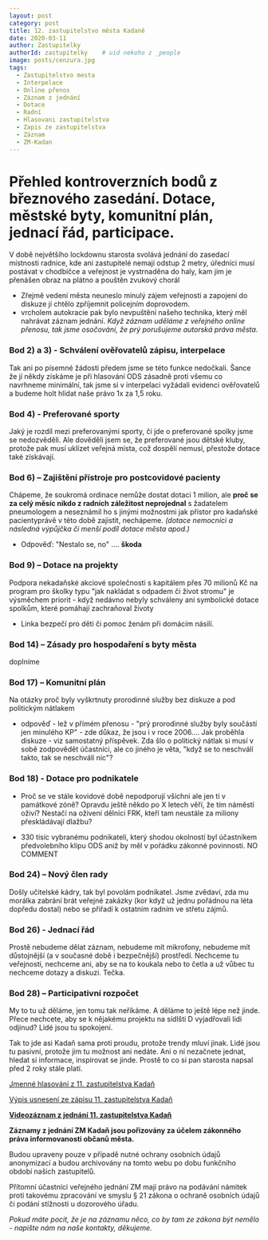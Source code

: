```yaml
---
layout: post
category: post
title: 12. zastupitelstvo města Kadaně
date: 2020-03-11
author: Zastupitelky
authorId: zastupitelky    # uid nekoho z _people
image: posts/cenzura.jpg
tags:
  - Zastupitelstvo mesta
  - Interpelace
  - Online přenos
  - Záznam z jednání
  - Dotace
  - Radní
  - Hlasovani zastupitelstva
  - Zapis ze zastupitelstva
  - Záznam 
  - ZM-Kadan
---
```



# Přehled kontroverzních bodů z březnového zasedání. Dotace, městské byty, komunitní plán, jednací řád, participace.

V době největšího lockdownu starosta svolává jednání do zasedací místnosti radnice, kde ani zastupitelé nemají odstup 2 metry, úředníci musí postávat v chodbičce a veřejnost je vystrnaděna do haly, kam jim je přenášen obraz na plátno a pouštěn zvukový chorál

* Zřejmě vedení města neuneslo minulý zájem veřejnosti a zapojení do diskuze jí chtělo zpříjemnit policejním doprovodem.
* vrcholem autokracie pak bylo nevpuštění našeho technika, který měl nahrávat záznam jednání. 
*Když záznam uděláme z veřejného online přenosu, tak jsme osočováni, že prý porušujeme autorská práva města.* 

### Bod 2) a 3) - Schválení ověřovatelů zápisu, interpelace 
Tak ani po písemné žádosti předem jsme se této funkce nedočkali. Šance že jí někdy získáme je při hlasování ODS zásadně proti všemu co navrhneme minimální, tak jsme si v interpelaci vyžádali evidenci ověřovatelů a budeme holt hlídat naše právo 1x za 1,5 roku.

### Bod 4) - Preferované sporty

Jaký je rozdíl mezi preferovanými sporty, či jde o preferované spolky jsme se nedozvěděli.
Ale dověděli jsem se, že preferované jsou dětské kluby, protože pak musí uklízet veřejná místa, což dospělí nemusí, přestože dotace také získávají.

### Bod 6) – Zajištění přístroje pro postcovidové pacienty

Chápeme, že soukromá ordinace nemůže dostat dotaci 1 milion, ale **proč se za celý měsíc nikdo z radních záležitost neprojednal** s žadatelem
pneumologem a neseznámil ho s jinými možnostmi jak přístor pro kadaňské pacientyprávě v této době zajistit, nechápeme.
*(dotace nemocnici a následná výpůjčka či menší podíl dotace města apod.)*

* Odpověď: "Nestalo se, no" .... **škoda**


### Bod 9) – Dotace na projekty
Podpora nekadaňské akciové společnosti s kapitálem přes 70 milionů Kč na program pro školky typu "jak nakládat s odpadem či život stromu" 
je výsměchem priorit - když nedávno nebyly schváleny ani symbolické dotace spolkům, které pomáhají zachraňoval životy
- Linka bezpečí pro děti či pomoc ženám při domácím násilí.

### Bod 14) –  Zásady pro hospodaření s byty města
doplníme


### Bod 17) – Komunitní plán 
Na otázky proč byly vyškrtnuty prorodinné služby bez diskuze a pod politickým nátlakem
* odpověď - lež v přímém přenosu - "prý prorodinné služby byly součástí jen minulého KP" - zde důkaz, že jsou i v roce 2006....
Jak proběhla diskuze - viz samostatný příspěvek.
Zda šlo o politický nátlak si musí v sobě zodpovědět účastníci, ale co jiného je věta, "když se to neschválí takto, tak se neschválí nic"?


### Bod 18) - Dotace pro podnikatele
* Proč se ve stále kovidové době nepodporují všichni ale jen ti v památkové zóně?
  Opravdu ještě někdo po X letech věří, že tím náměstí oživí?
  Nestačí na oživení dělníci FRK, kteří tam neustále za miliony přeskládávají dlažbu?
  
* 330 tisíc vybranému podnikateli, který shodou okolností byl účastníkem předvolebního klipu ODS aniž by měl v pořádku zákonné povinnosti.
NO COMMENT

### Bod 24)  – Nový člen rady
Došly učitelské kádry, tak byl povolám podnikatel. Jsme zvědaví, zda mu morálka zabrání brát veřejné zakázky 
(kor když už jednu pořádnou na léta dopředu dostal) nebo se přiřadí k ostatním radním ve střetu zájmů. 

### Bod 26) - Jednací řád 

Prostě nebudeme dělat záznam, nebudeme mít mikrofony, nebudeme mít důstojnější (a v současné době i bezpečnější) prostředí.
Nechceme tu veřejnosti, nechceme ani, aby se na to koukala nebo to četla a už vůbec tu nechceme dotazy a diskuzi. Tečka.

### Bod 28) – Participativní rozpočet

My to tu už děláme, jen tomu tak neříkáme.
A děláme to ještě lépe než jinde. Přece nechcete, aby se k nějakému projektu na sídlšti D vyjadřovali lidi odjinud?
Lidé jsou tu spokojení.

Tak to jde asi Kadaň sama proti proudu, protože trendy mluví jinak.
Lidé jsou tu pasivní, protože jim tu možnost ani nedáte. Ani o ní nezačnete jednat, hledat si informace, inspirovat se jinde.
Prostě to co si pan starosta napsal před 2 roky stále platí.



[Jmenné hlasování z 11. zastupitelstva Kadaň](https://drive.google.com/file/d/1-ZtVr1JmMYLHBxHov_m1_vlrB3FrfL5b/view?usp=sharing)

[Výpis usnesení ze zápisu 11. zastupitelstva Kadaň](https://drive.google.com/file/d/1AdJfTJ0fIkUAT135BRSuhZiVHLftcvm_/view?usp=sharing)

**[Videozáznam z jednání 11. zastupitelstva Kadaň](https://youtu.be/cAMQd6sypqM)** 


**Záznamy z jednání ZM Kadaň jsou pořizovány za účelem zákonného práva informovanosti občanů města.** 

Budou upraveny pouze v případě nutné ochrany osobních údajů anonymizací a budou archivovány na tomto webu po dobu funkčního období našich zastupitelů. 

Přítomní účastníci veřejného jednání ZM mají právo na podávání námitek proti takovému zpracování ve smyslu § 21 zákona o ochraně osobních údajů či podání stížnosti u dozorového úřadu.

*Pokud máte pocit, že je na záznamu něco, co by tam ze zákona být nemělo - napište nám na naše kontakty, děkujeme.*
